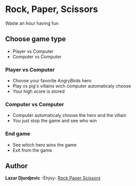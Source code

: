 # Rock, Paper, Scissors

Waste an hour having fun

## Choose game type

* Player vs Computer
* Computer vs Computer
### Player vs Computer

* Choose your favorite AngryBirds hero
* Play vs pig's villains wich computer automaticaly choose
* Your high score is stored
### Computer vs Computer

* Computer automaticaly choose the hero and the villain
* You just stop the game and see who win

### End game

* See which hero wins the game
* Exit from the game


## Author

**Lazar Djurdjevic** -Enjoy- [Rock Paper Scissors](https://lazaki.github.io/RockPaperScissors/app/#/)


